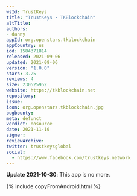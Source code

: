 ```yaml
---
wsId: TrustKeys
title: "TrustKeys - TKBlockchain"
altTitle: 
authors:
- danny
appId: org.openstars.tkblockchain
appCountry: us
idd: 1584371814
released: 2021-09-06
updated: 2021-09-06
version: "1.0.0"
stars: 3.25
reviews: 4
size: 230525952
website: https://tkblockchain.net
repository: 
issue: 
icon: org.openstars.tkblockchain.jpg
bugbounty: 
meta: defunct
verdict: nosource
date: 2021-11-10
signer: 
reviewArchive:
twitter: trustkeysglobal
social:
  - https://www.facebook.com/trustkeys.network
---
```


**Update 2021-10-30**: This app is no more.

{% include copyFromAndroid.html %}

